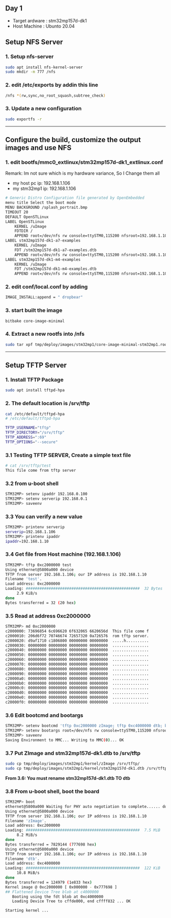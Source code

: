 ## Day 1
 - Target ardware : stm32mp157d-dk1
 - Host Machine   : Ubunto 20.04

## Setup NFS Server

### 1. Setup nfs-server

```sh
sudo apt install nfs-kernel-server
sudo mkdir -m 777 /nfs
```

### 2. edit /etc/exports by addin this line
```sh
/nfs *(rw,sync,no_root_squash,subtree_check)
```

### 3. Update a new configuration
```sh
sudo exportfs -r
```

--- 

## Configure the build, customize the output images and use NFS

### 1. edit bootfs/mmc0_extlinux/stm32mp157d-dk1_extlinux.conf
Remark: Im not sure which is my hardware variance, So I Change them all
- my host pc  ip: 192.168.1.106
- my stm32mp1 ip: 192.168.1.106

```sh
# Generic Distro Configuration file generated by OpenEmbedded
menu title Select the boot mode
MENU BACKGROUND /splash_portrait.bmp
TIMEOUT 20
DEFAULT OpenSTLinux
LABEL OpenSTLinux
	KERNEL /uImage
	FDTDIR /
	APPEND root=/dev/nfs rw console=ttySTM0,115200 nfsroot=192.168.1.106:/nfs,vers=3,tcp ip=192.168.1.10
LABEL stm32mp157d-dk1-a7-examples
	KERNEL /uImage
	FDT /stm32mp157d-dk1-a7-examples.dtb
	APPEND root=/dev/nfs rw console=ttySTM0,115200 nfsroot=192.168.1.106:/nfs,vers=3,tcp ip=192.168.1.10
LABEL stm32mp157d-dk1-m4-examples
	KERNEL /uImage
	FDT /stm32mp157d-dk1-m4-examples.dtb
	APPEND root=/dev/nfs rw console=ttySTM0,115200 nfsroot=192.168.1.106:/nfs,vers=3,tcp ip=192.168.1.10
```

### 2. edit conf/local.conf by adding
```sh
IMAGE_INSTALL:append = " dropbear"
``` 

### 3. start built the image
```sh
bitbake core-image-minimal
```

### 4. Extract a new rootfs into /nfs
```sh
sudo tar xpf tmp/deploy/images/stm32mp1/core-image-minimal-stm32mp1.rootfs.tar.xz -C /nfs/
```

--- 

## Setup TFTP Server

### 1. Install TFTP Package
```sh
sudo apt install tftpd-hpa
```

### 2. The default location is /srv/tftp
```sh
cat /etc/default/tftpd-hpa 
# /etc/default/tftpd-hpa

TFTP_USERNAME="tftp"
TFTP_DIRECTORY="/srv/tftp"
TFTP_ADDRESS=":69"
TFTP_OPTIONS="--secure"
```

### 3.1 Testing TFTP SERVER, Create a simple text file
```sh
# cat /srv/tftp/test 
This file come from tftp server
```

### 3.2 from **u-boot shell**
```sh
STM32MP> setenv ipaddr 192.168.0.100
STM32MP> setenv serverip 192.168.0.1
STM32MP> saveenv
```

### 3.3 You can verify a new value
```sh
STM32MP> printenv serverip            
serverip=192.168.1.106
STM32MP> printenv ipaddr  
ipaddr=192.168.1.10
```

### 3.4 Get file from Host machine (192.168.1.106)
```sh
STM32MP> tftp 0xc2000000 test
Using ethernet@5800a000 device
TFTP from server 192.168.1.106; our IP address is 192.168.1.10
Filename 'test'.
Load address: 0xc2000000
Loading: ##################################################  32 Bytes
	 2.9 KiB/s
done
Bytes transferred = 32 (20 hex)
```

### 3.5 Read at address 0xc2000000
```sh
STM32MP> md 0xc2000000
c2000000: 73696854 6c696620 6f632065 6620656d  This file come f
c2000010: 206d6f72 70746674 72657320 0a726576  rom tftp server.
c2000020: d9af1710 c1806800 00000000 00000000  .....h..........
c2000030: 00000000 00000000 00000000 00000000  ................
c2000040: 00000000 00000000 00000000 00000000  ................
c2000050: 00000000 00000000 00000000 00000000  ................
c2000060: 00000000 00000000 00000000 00000000  ................
c2000070: 00000000 00000000 00000000 00000000  ................
c2000080: 00000000 00000000 00000000 00000000  ................
c2000090: 00000000 00000000 00000000 00000000  ................
c20000a0: 00000000 00000000 00000000 00000000  ................
c20000b0: 00000000 00000000 00000000 00000000  ................
c20000c0: 00000000 00000000 00000000 00000000  ................
c20000d0: 00000000 00000000 00000000 00000000  ................
c20000e0: 00000000 00000000 00000000 00000000  ................
c20000f0: 00000000 00000000 00000000 00000000  ................
```

### 3.6 Edit bootcmd and bootargs
```sh
STM32MP> setenv bootcmd 'tftp 0xc2000000 zImage; tftp 0xc4000000 dtb; bootz 0xc2000000 - 0xc4000000' 
STM32MP> setenv bootargs root=/dev/nfs rw console=ttySTM0,115200 nfsroot=192.168.1.106:/nfs,vers=3,tcp ip=192.168.1.10
STM32MP> saveenv 
Saving Environment to MMC... Writing to MMC(0)... OK
```

### 3.7 Put ZImage and stm32mp157d-dk1.dtb to /srv/tftp
```sh
sudo cp tmp/deploy/images/stm32mp1/kernel/zImage /srv/tftp/
sudo cp tmp/deploy/images/stm32mp1/kernel/stm32mp157d-dk1.dtb /srv/tftp/dtb
```

**From 3.6: You must rename stm32mp157d-dk1.dtb TO dtb**

### 3.8 From u-boot shell, boot the board
```sh
STM32MP> boot
ethernet@5800a000 Waiting for PHY auto negotiation to complete...... done
Using ethernet@5800a000 device
TFTP from server 192.168.1.106; our IP address is 192.168.1.10
Filename 'zImage'.
Load address: 0xc2000000
Loading: ##################################################  7.5 MiB
	 8.2 MiB/s
done
Bytes transferred = 7829144 (777698 hex)
Using ethernet@5800a000 device
TFTP from server 192.168.1.106; our IP address is 192.168.1.10
Filename 'dtb'.
Load address: 0xc4000000
Loading: ##################################################  122 KiB
	 10.8 MiB/s
done
Bytes transferred = 124979 (1e833 hex)
Kernel image @ 0xc2000000 [ 0x000000 - 0x777698 ]
## Flattened Device Tree blob at c4000000
   Booting using the fdt blob at 0xc4000000
   Loading Device Tree to cffde000, end cffff832 ... OK

Starting kernel ...
```
